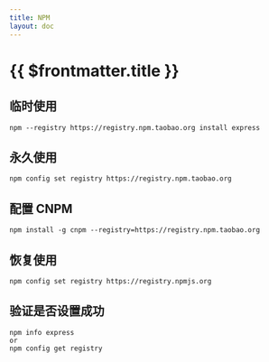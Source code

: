 ```yaml
---
title: NPM
layout: doc
---
```


# {{ $frontmatter.title }}

## 临时使用

```shell
npm --registry https://registry.npm.taobao.org install express
```

## 永久使用

```shell
npm config set registry https://registry.npm.taobao.org
```

## 配置 CNPM

```shell
npm install -g cnpm --registry=https://registry.npm.taobao.org
```

## 恢复使用

```shell
npm config set registry https://registry.npmjs.org
```

## 验证是否设置成功

```shell
npm info express
or
npm config get registry
```

